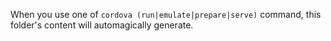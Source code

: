 When you use one of `cordova (run|emulate|prepare|serve)` command, this folder's content will automagically generate.
